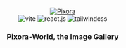 <div align="center">
   <br />
    <a href="https://pixora-world.netlify.app" target="_blank">
      <img src="https://cdn.corenexis.com/view/?img=mm/ap20/MeXrvi.png" alt="Pixora">
    </a>
  <br />
   
  <div>
    <img src="https://img.shields.io/badge/-Vite-black?style=for-the-badge&logoColor=white&logo=vite&color=646CFF" alt="vite" />
    <img src="https://img.shields.io/badge/-React_JS-black?style=for-the-badge&logoColor=white&logo=react&color=61DAFB" alt="react.js" />
    <img src="https://img.shields.io/badge/-Tailwind_CSS-black?style=for-the-badge&logoColor=white&logo=tailwindcss&color=06B6D4" alt="tailwindcss" />
  </div>

  <h3 align="center">Pixora-World, the Image Gallery</h3>
</div>
